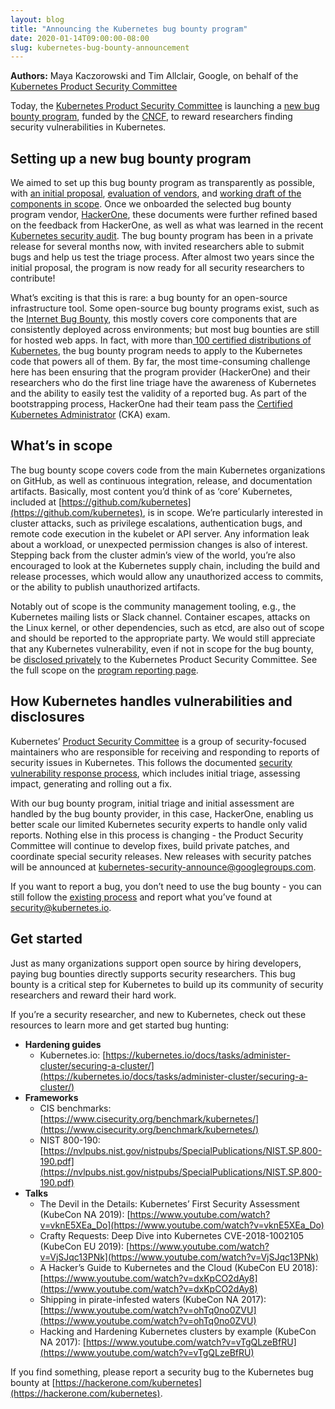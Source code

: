 ```yaml
---
layout: blog
title: "Announcing the Kubernetes bug bounty program"
date: 2020-01-14T09:00:00-08:00
slug: kubernetes-bug-bounty-announcement
---
```


**Authors:** Maya Kaczorowski and Tim Allclair, Google, on behalf of the [Kubernetes Product Security Committee](https://github.com/kubernetes/community/tree/master/committee-product-security)


Today, the [Kubernetes Product Security Committee](https://github.com/kubernetes/community/tree/master/committee-product-security) is launching a [new bug bounty program](https://hackerone.com/kubernetes), funded by the [CNCF](https://www.cncf.io/), to reward researchers finding security vulnerabilities in Kubernetes.

## Setting up a new bug bounty program

We aimed to set up this bug bounty program as transparently as possible, with [an initial proposal](https://docs.google.com/document/d/1dvlQsOGODhY3blKpjTg6UXzRdPzv5y8V55RD_Pbo7ag/edit#heading=h.7t1efwpev42p), [evaluation of vendors](https://github.com/kubernetes/kubernetes/issues/73079), and [working draft of the components in scope](https://github.com/kubernetes/community/blob/master/contributors/guide/bug-bounty.md). Once we onboarded the selected bug bounty program vendor, [HackerOne](https://www.hackerone.com/), these documents were further refined based on the feedback from HackerOne, as well as what was learned in the recent [Kubernetes security audit](https://github.com/kubernetes/community/blob/master/wg-security-audit/findings/Kubernetes%20Final%20Report.pdf). The bug bounty program has been in a private release for several months now, with invited researchers able to submit bugs and help us test the triage process. After almost two years since the initial proposal, the program is now ready for all security researchers to contribute!

What’s exciting is that this is rare: a bug bounty for an open-source infrastructure tool. Some open-source bug bounty programs exist, such as the [Internet Bug Bounty](https://internetbugbounty.org/), this mostly covers core components that are consistently deployed across environments; but most bug bounties are still for hosted web apps. In fact, with more than[ 100 certified distributions of Kubernetes](https://www.cncf.io/certification/kcsp/), the bug bounty program needs to apply to the Kubernetes code that powers all of them. By far, the most time-consuming challenge here has been ensuring that the program provider (HackerOne) and their researchers who do the first line triage have the awareness of Kubernetes and the ability to easily test the validity of a reported bug. As part of the bootstrapping process, HackerOne had their team pass the [Certified Kubernetes Administrator](https://www.cncf.io/certification/cka/) (CKA) exam.

## What’s in scope

The bug bounty scope covers code from the main Kubernetes organizations on GitHub, as well as continuous integration, release, and documentation artifacts. Basically, most content you’d think of as ‘core’ Kubernetes, included at [https://github.com/kubernetes](https://github.com/kubernetes), is in scope. We’re particularly interested in cluster attacks, such as privilege escalations, authentication bugs, and remote code execution in the kubelet or API server. Any information leak about a workload, or unexpected permission changes is also of interest. Stepping back from the cluster admin’s view of the world, you’re also encouraged to look at the Kubernetes supply chain, including the build and release processes, which would allow any unauthorized access to commits, or the ability to publish unauthorized artifacts.

Notably out of scope is the community management tooling, e.g., the Kubernetes mailing lists or Slack channel. Container escapes, attacks on the Linux kernel, or other dependencies, such as etcd, are also out of scope and should be reported to the appropriate party. We would still appreciate that any Kubernetes vulnerability, even if not in scope for the bug bounty, be [disclosed privately](https://kubernetes.io/docs/reference/issues-security/security/#report-a-vulnerability) to the Kubernetes Product Security Committee. See the full scope on the [program reporting page](https://hackerone.com/kubernetes).

## How Kubernetes handles vulnerabilities and disclosures

Kubernetes’ [Product Security Committee](https://github.com/kubernetes/community/tree/master/committee-product-security) is a group of security-focused maintainers who are responsible for receiving and responding to reports of security issues in Kubernetes. This follows the documented [security vulnerability response process](https://kubernetes.io/docs/reference/issues-security/security/), which includes initial triage, assessing impact, generating and rolling out a fix.

With our bug bounty program, initial triage and initial assessment are handled by the bug bounty provider, in this case, HackerOne, enabling us better scale our limited Kubernetes security experts to handle only valid reports. Nothing else in this process is changing - the Product Security Committee will continue to develop fixes, build private patches, and coordinate special security releases. New releases with security patches will be announced at [kubernetes-security-announce@googlegroups.com](https://groups.google.com/forum/#!forum/kubernetes-security-announce).

If you want to report a bug, you don’t need to use the bug bounty - you can still follow the [existing process](https://kubernetes.io/docs/reference/issues-security/security/#report-a-vulnerability) and report what you’ve found at [security@kubernetes.io](mailto:security@kubernetes.io).

## Get started

Just as many organizations support open source by hiring developers, paying bug bounties directly supports security researchers. This bug bounty is a critical step for Kubernetes to build up its community of security researchers and reward their hard work.

If you’re a security researcher, and new to Kubernetes, check out these resources to learn more and get started bug hunting:



*   **Hardening guides**
    *   Kubernetes.io: [https://kubernetes.io/docs/tasks/administer-cluster/securing-a-cluster/](https://kubernetes.io/docs/tasks/administer-cluster/securing-a-cluster/)
*   **Frameworks**
    *   CIS benchmarks: [https://www.cisecurity.org/benchmark/kubernetes/](https://www.cisecurity.org/benchmark/kubernetes/)
    *   NIST 800-190: [https://nvlpubs.nist.gov/nistpubs/SpecialPublications/NIST.SP.800-190.pdf](https://nvlpubs.nist.gov/nistpubs/SpecialPublications/NIST.SP.800-190.pdf)
*   **Talks**
    *   The Devil in the Details: Kubernetes’ First Security Assessment (KubeCon NA 2019): [https://www.youtube.com/watch?v=vknE5XEa_Do](https://www.youtube.com/watch?v=vknE5XEa_Do)
    *   Crafty Requests: Deep Dive into Kubernetes CVE-2018-1002105 (KubeCon EU 2019): [https://www.youtube.com/watch?v=VjSJqc13PNk](https://www.youtube.com/watch?v=VjSJqc13PNk)
    *   A Hacker’s Guide to Kubernetes and the Cloud (KubeCon EU 2018): [https://www.youtube.com/watch?v=dxKpCO2dAy8](https://www.youtube.com/watch?v=dxKpCO2dAy8)
    *   Shipping in pirate-infested waters (KubeCon NA 2017): [https://www.youtube.com/watch?v=ohTq0no0ZVU](https://www.youtube.com/watch?v=ohTq0no0ZVU)
    *   Hacking and Hardening Kubernetes clusters by example (KubeCon NA 2017): [https://www.youtube.com/watch?v=vTgQLzeBfRU](https://www.youtube.com/watch?v=vTgQLzeBfRU)

If you find something, please report a security bug to the Kubernetes bug bounty at [https://hackerone.com/kubernetes](https://hackerone.com/kubernetes).


<!-- Docs to Markdown version 1.0β17 -->
